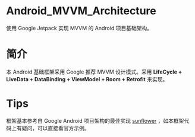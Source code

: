 # Android_MVVM_Architecture
使用 Google Jetpack 实现 MVVM 的 Android 项目基础架构。

# 简介
本 Android 基础框架采用 Google 推荐 MVVM 设计模式。采用 **LifeCycle + LiveData + DataBinding + ViewModel + Room + Retrofit** 来实现。

# Tips
框架基本参考自 Google Android 项目架构的最佳实现 [sunflower](https://github.com/android/sunflower) ，如本框架代码上有疑问，可以直接看官方示例。